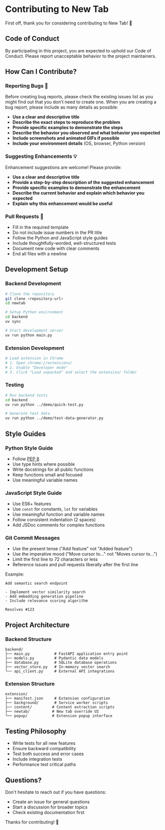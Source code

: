 # Contributing to New Tab

First off, thank you for considering contributing to New Tab! 🎉

## Code of Conduct

By participating in this project, you are expected to uphold our Code of Conduct. Please report unacceptable behavior to the project maintainers.

## How Can I Contribute?

### Reporting Bugs 🐛

Before creating bug reports, please check the existing issues list as you might find out that you don't need to create one. When you are creating a bug report, please include as many details as possible:

- **Use a clear and descriptive title**
- **Describe the exact steps to reproduce the problem**
- **Provide specific examples to demonstrate the steps**
- **Describe the behavior you observed and what behavior you expected**
- **Include screenshots and animated GIFs if possible**
- **Include your environment details** (OS, browser, Python version)

### Suggesting Enhancements 💡

Enhancement suggestions are welcome! Please provide:

- **Use a clear and descriptive title**
- **Provide a step-by-step description of the suggested enhancement**
- **Provide specific examples to demonstrate the enhancement**
- **Describe the current behavior and explain which behavior you expected**
- **Explain why this enhancement would be useful**

### Pull Requests 🔄

- Fill in the required template
- Do not include issue numbers in the PR title
- Follow the Python and JavaScript style guides
- Include thoughtfully-worded, well-structured tests
- Document new code with clear comments
- End all files with a newline

## Development Setup

### Backend Development

```bash
# Clone the repository
git clone <repository-url>
cd newtab

# Setup Python environment
cd backend
uv sync

# Start development server
uv run python main.py
```

### Extension Development

```bash
# Load extension in Chrome
# 1. Open chrome://extensions/
# 2. Enable "Developer mode"
# 3. Click "Load unpacked" and select the extension/ folder
```

### Testing

```bash
# Run backend tests
cd backend
uv run python ../demo/quick-test.py

# Generate test data
uv run python ../demo/test-data-generator.py
```

## Style Guides

### Python Style Guide

- Follow [PEP 8](https://www.python.org/dev/peps/pep-0008/)
- Use type hints where possible
- Write docstrings for all public functions
- Keep functions small and focused
- Use meaningful variable names

### JavaScript Style Guide

- Use ES6+ features
- Use `const` for constants, `let` for variables
- Use meaningful function and variable names
- Follow consistent indentation (2 spaces)
- Add JSDoc comments for complex functions

### Git Commit Messages

- Use the present tense ("Add feature" not "Added feature")
- Use the imperative mood ("Move cursor to..." not "Moves cursor to...")
- Limit the first line to 72 characters or less
- Reference issues and pull requests liberally after the first line

Example:
```
Add semantic search endpoint

- Implement vector similarity search
- Add embedding generation pipeline  
- Include relevance scoring algorithm

Resolves #123
```

## Project Architecture

### Backend Structure

```
backend/
├── main.py           # FastAPI application entry point
├── models.py         # Pydantic data models
├── database.py       # SQLite database operations
├── vector_store.py   # In-memory vector search
└── api_client.py     # External API integrations
```

### Extension Structure

```
extension/
├── manifest.json     # Extension configuration
├── background/       # Service worker scripts
├── content/         # Content extraction scripts
├── newtab/          # New tab override UI
└── popup/           # Extension popup interface
```

## Testing Philosophy

- Write tests for all new features
- Ensure backward compatibility
- Test both success and error cases  
- Include integration tests
- Performance test critical paths

## Questions?

Don't hesitate to reach out if you have questions:

- Create an issue for general questions
- Start a discussion for broader topics
- Check existing documentation first

Thanks for contributing! 🙏